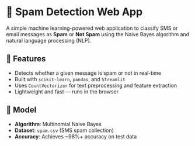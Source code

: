 # 📧 Spam Detection Web App

A simple machine learning-powered web application to classify SMS or email messages as **Spam** or **Not Spam** using the Naive Bayes algorithm and natural language processing (NLP).

## 🚀 Features

- Detects whether a given message is spam or not in real-time
- Built with `scikit-learn`, `pandas`, and `Streamlit`
- Uses `CountVectorizer` for text preprocessing and feature extraction
- Lightweight and fast — runs in the browser

## 🧠 Model

- **Algorithm**: Multinomial Naive Bayes
- **Dataset**: `spam.csv` (SMS spam collection)
- **Accuracy**: Achieves ~98%+ accuracy on test data

